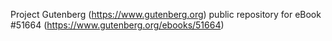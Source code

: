Project Gutenberg (https://www.gutenberg.org) public repository for
eBook #51664 (https://www.gutenberg.org/ebooks/51664)
